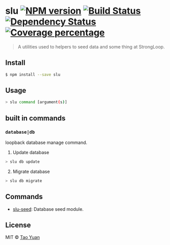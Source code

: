 # slu [![NPM version][npm-image]][npm-url] [![Build Status][travis-image]][travis-url] [![Dependency Status][daviddm-image]][daviddm-url] [![Coverage percentage][coveralls-image]][coveralls-url]
> A utilities used to helpers to seed data and some thing at StrongLoop.


## Install

```sh
$ npm install --save slu
```

## Usage

```sh
> slu command [argument(s)]
```

## built in commands

### `database|db`

loopback database manage command.

1. Update database

```sh
> slu db update
```

2. Migrate database

```sh
> slu db migrate
```

## Commands

- [slu-seed](https://github.com/taoyuan/slu-seed): Database seed module.

## License

MIT © [Tao Yuan]()


[npm-image]: https://badge.fury.io/js/slu.svg
[npm-url]: https://npmjs.org/package/slu
[travis-image]: https://travis-ci.org/taoyuan/slu.svg?branch=master
[travis-url]: https://travis-ci.org/taoyuan/slu
[daviddm-image]: https://david-dm.org/taoyuan/slu.svg?theme=shields.io
[daviddm-url]: https://david-dm.org/taoyuan/slu
[coveralls-image]: https://coveralls.io/repos/taoyuan/slu/badge.svg
[coveralls-url]: https://coveralls.io/r/taoyuan/slu

